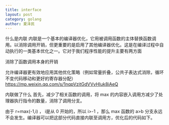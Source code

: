 ```yaml
---
title: interface
layout: post
category: golang
author: 夏泽民
---
```

什么是内联
内联是一个基本的编译器优化，它用被调用函数的主体替换函数调用。以消除调用开销，但更重要的是启用了其他编译器优化。这是在编译过程中自动执行的一类基本优化之一。它对于我们程序性能的提升主要有两方面

消除了函数调用本身的开销

允许编译器更有效地应用其他优化策略（例如常量折叠，公共子表达式消除，循环不变代码移动和更好的寄存器分配）
https://mp.weixin.qq.com/s/1nqpVzitGdVVvHIuk8iAeQ
<!-- more -->
内联做了什么
首先，减少了相关函数的调用，将 max 的内容嵌入调用方减少了处理器执行指令的数量，消除了调用分支。

由于 r=max(-1,i) ， i是从 0 开始的，所以 i>-1 ，那么 max 函数的 a>b 分支永远不会发生。编译器可以把这部分代码直接内联至调用方，优化后的代码如下。
